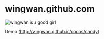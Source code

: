 wingwan.github.com
==================

![wingwan is a good girl](https://avatars2.githubusercontent.com/u/3021744?v=3&s=140)


Demo (http://wingwan.github.io/cocos/candy)